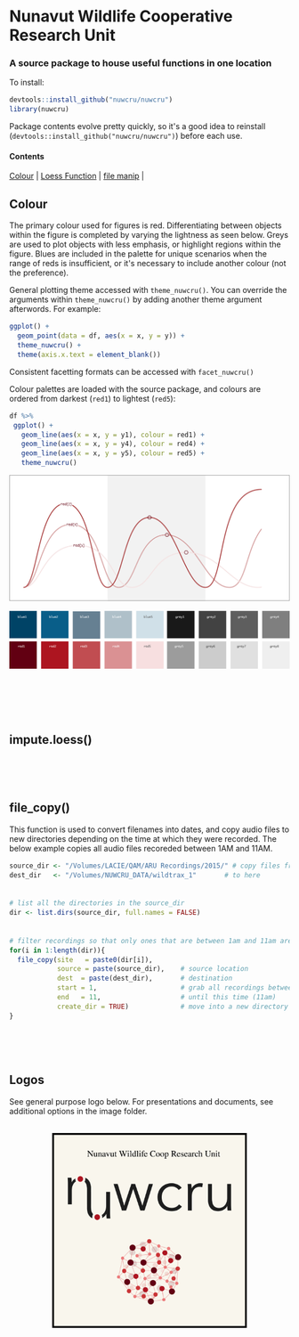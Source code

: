 # Nunavut Wildlife Cooperative Research Unit
### A source package to house useful functions in one location

To install:

```R
devtools::install_github("nuwcru/nuwcru")
library(nuwcru)
```

Package contents evolve pretty quickly, so it's a good idea to reinstall (```devtools::install_github("nuwcru/nuwcru")```) before each use.

#### Contents
[Colour](#Colour) |
[Loess Function](#Impute) |
[file manip](#File) |


## Colour

The primary colour used for figures is red. Differentiating between objects within the figure is completed by varying the lightness as seen below. Greys are used to plot objects with less emphasis, or highlight regions within the figure. Blues are included in the palette for unique scenarios when the range of reds is insufficient, or it's necessary to include another colour (not the preference).

General plotting theme accessed with ```theme_nuwcru()```. You can override the arguments within ```theme_nuwcru()``` by adding another theme argument afterwords. For example:
```R
ggplot() +
  geom_point(data = df, aes(x = x, y = y)) +
  theme_nuwcru() + 
  theme(axis.x.text = element_blank())
```
Consistent facetting formats can be accessed with ```facet_nuwcru()```

Colour palettes are loaded with the source package, and colours are ordered from darkest (```red1```) to lightest (```red5```):

```R
df %>%
 ggplot() +
   geom_line(aes(x = x, y = y1), colour = red1) +
   geom_line(aes(x = x, y = y4), colour = red4) +
   geom_line(aes(x = x, y = y5), colour = red5) +
   theme_nuwcru()
```

<p align="center">
  <img width="600" src="https://github.com/nuwcru/nuwcru/blob/master/images/example_reds.jpg">
</p>


<p align="center">
  <img width="600" src="https://github.com/nuwcru/nuwcru/blob/master/images/palette.png">
</p>

<br/>
<br/>
<br/>
<br/>

## impute.loess()
<br/>
<br/>
<br/>

## file_copy()

This function is used to convert filenames into dates, and copy audio files to new directories depending on the time at which they were recorded. The below example copies all audio files recoreded between 1AM and 11AM.

```R
source_dir <- "/Volumes/LACIE/QAM/ARU Recordings/2015/" # copy files from here
dest_dir   <- "/Volumes/NUWCRU_DATA/wildtrax_1"       # to here


# list all the directories in the source_dir
dir <- list.dirs(source_dir, full.names = FALSE)


# filter recordings so that only ones that are between 1am and 11am are copied
for(i in 1:length(dir)){
  file_copy(site   = paste0(dir[i]),
            source = paste(source_dir),    # source location
            dest  = paste(dest_dir),       # destination
            start = 1,                     # grab all recordings between this time (1am)
            end   = 11,                    # until this time (11am)
            create_dir = TRUE)             # move into a new directory
}
```

<br/>
<br/>
<br/>



## Logos

See general purpose logo below. For presentations and documents, see additional options in the image folder.<br/>
<br/>

<p align="center">
  <img width="350" src="https://github.com/nuwcru/nuwcru/blob/master/images/logo2.jpg">
</p>
